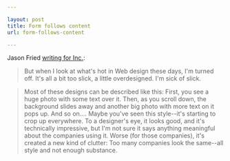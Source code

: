 ```yaml
---

layout: post
title: Form follows content
url: form-follows-content

---
```


Jason Fried [writing for Inc.](http://www.inc.com/magazine/201404/jason-fried/do-not-overdesign-your-website.html):

> But when I look at what's hot in Web design these days, I'm turned off. It's all a bit too slick, a little overdesigned. I'm sick of slick.

> Most of these designs can be described like this: First, you see a huge photo with some text over it. Then, as you scroll down, the background slides away and another big photo with more text on it pops up. And so on.... Maybe you've seen this style--it's starting to crop up everywhere. To a designer's eye, it looks good, and it's technically impressive, but I'm not sure it says anything meaningful about the companies using it. Worse (for those companies), it's created a new kind of clutter: Too many companies look the same--all style and not enough substance.